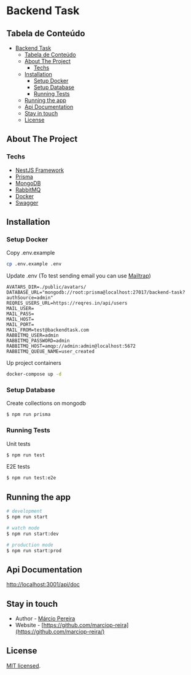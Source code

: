 # Backend Task

## Tabela de Conteúdo

- [Backend Task](#backend-task)
  - [Tabela de Conteúdo](#tabela-de-conteúdo)
  - [About The Project](#about-the-project)
    - [Techs](#techs)
  - [Installation](#installation)
    - [Setup Docker](#setup-docker)
    - [Setup Database](#setup-database)
    - [Running Tests](#running-tests)
  - [Running the app](#running-the-app)
  - [Api Documentation](#api-documentation)
  - [Stay in touch](#stay-in-touch)
  - [License](#license)
  
## About The Project

### Techs
- [NestJS Framework](https://nestjs.com/)
- [Prisma](https://www.prisma.io/)
- [MongoDB](https://www.mongodb.com/)
- [RabbitMQ](https://www.rabbitmq.com/)
- [Docker](https://www.docker.com/)
- [Swagger](https://zircote.github.io/swagger-php/)
  
## Installation

### Setup Docker

Copy .env.example
```sh
cp .env.example .env
```

Update .env (To test sending email you can use [Mailtrap](https://mailtrap.io/))
```dosini
AVATARS_DIR=./public/avatars/
DATABASE_URL="mongodb://root:prisma@localhost:27017/backend-task?authSource=admin"
REQRES_USERS_URL=https://reqres.in/api/users
MAIL_USER=
MAIL_PASS=
MAIL_HOST=
MAIL_PORT=
MAIL_FROM=test@backendtask.com
RABBITMQ_USER=admin
RABBITMQ_PASSWORD=admin
RABBITMQ_HOST=amqp://admin:admin@localhost:5672
RABBITMQ_QUEUE_NAME=user_created
```
Up project containers
```sh
docker-compose up -d
```

### Setup Database

Create collections on mongodb
```bash
$ npm run prisma
```

### Running Tests

Unit tests
```bash
$ npm run test
```

E2E tests
```bash
$ npm run test:e2e
```

## Running the app

```bash
# development
$ npm run start

# watch mode
$ npm run start:dev

# production mode
$ npm run start:prod
```

## Api Documentation

[http://localhost:3001/api/doc](http://localhost:3001/api/doc)

## Stay in touch

- Author - [Márcio Pereira](mailto://marciop.usa@gmail.com)
- Website - [https://github.com/marciop-reira](https://github.com/marciop-reira/)


## License

[MIT licensed](LICENSE).
